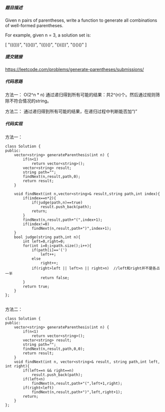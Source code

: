 ##### 题目描述
Given n pairs of parentheses, write a function to generate all combinations of well-formed parentheses.

For example, given n = 3, a solution set is:

[
  "((()))",
  "(()())",
  "(())()",
  "()(())",
  "()()()"
]


##### 提交链接
https://leetcode.com/problems/generate-parentheses/submissions/



##### 代码思路
方法一：  O(2^n * n)
通过递归得到所有可能的结果：共2^(n)个。然后通过规则筛除不符合情况的string。

方法二：
通过递归得到所有可能的结果，在递归过程中判断能否加“)”





##### 代码实现
方法一：
```
class Solution {
public:
    vector<string> generateParenthesis(int n) {
        if(n<1)
            return vector<string>();
        vector<string> result;
        string path="";
        findNext(n,result,path,0);
        return result;
    }
    
    void findNext(int n,vector<string>& result,string path,int index){
        if(index==n*2){
            if(judge(path,n)==true)
                result.push_back(path);
            return;
        }
        findNext(n,result,path+"(",index+1);
        if(index!=0)
            findNext(n,result,path+")",index+1);
    }
    bool judge(string path,int n){
        int left=0,right=0;
        for(int i=0;i<path.size();i++){
            if(path[i]=='(')
                left++;
            else
                right++;
            if(right>left || left>n || right>n)  //left和right并不是各占一半
                return false;
        }
        return true;
    }
};


```
方法二：

```
class Solution {
public:
    vector<string> generateParenthesis(int n) {
        if(n<1)
            return vector<string>();
        vector<string> result;
        string path="";
        findNext(n,result,path,0,0);
        return result;
    }
    void findNext(int n, vector<string>& result, string path,int left, int right){
        if(left==n && right==n)
            result.push_back(path);
        if(left<n)
            findNext(n,result,path+"(",left+1,right);
        if(right<left)
            findNext(n,result,path+")",left,right+1);
        return;
    }
};
```